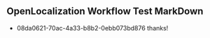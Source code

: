 ## OpenLocalization Workflow Test MarkDown
* 08da0621-70ac-4a33-b8b2-0ebb073bd876 
thanks!<!--HONumber=Mar16_HO2-->
